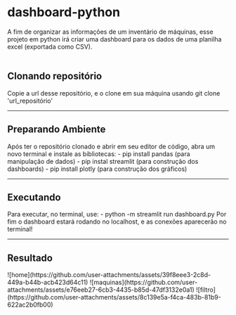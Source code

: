 # dashboard-python
A fim de organizar as informações de um inventário de máquinas, esse projeto em python irá criar uma dashboard para os dados de uma planilha excel (exportada como CSV).
<br><br>
<h2>Clonando repositório</h2>
Copie a url desse repositório, e o clone em sua máquina usando git clone 'url_repositório'

<hr>
<h2>Preparando Ambiente</h2>
Após ter o repositório clonado e abrir em seu editor de código, abra um novo terminal e instale as bibliotecas:
- pip install pandas (para manipulação de dados)
- pip instal streamlit (para construção dos dashboards)
- pip install plotly (para construção dos gráficos)

<hr>
<h2>Executando</h2>
Para executar, no terminal, use:
- python -m streamlit run dashboard.py
Por fim o dashboard estará rodando no localhost, e as conexões aparecerão no terminal!

<hr>
<h2>Resultado</h2>
![home](https://github.com/user-attachments/assets/39f8eee3-2c8d-449a-b44b-acb423d64c11)
![maquinas](https://github.com/user-attachments/assets/e76eeb27-6cb3-4435-b85d-47df3132e0a1)
![filtro](https://github.com/user-attachments/assets/8c139e5a-f4ca-483b-81b9-622ac2b0fb00)


